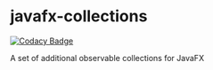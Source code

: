 # javafx-collections

[![Codacy Badge](https://api.codacy.com/project/badge/Grade/d2c2a88ff4b9494988745e341d879630)](https://app.codacy.com/app/PhoenicisOrg/javafx-collections?utm_source=github.com&utm_medium=referral&utm_content=PhoenicisOrg/javafx-collections&utm_campaign=Badge_Grade_Settings)

A set of additional observable collections for JavaFX
